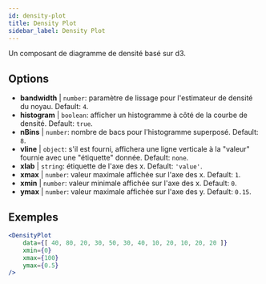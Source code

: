 ```yaml
---
id: density-plot
title: Density Plot
sidebar_label: Density Plot
---
```


Un composant de diagramme de densité basé sur d3.

## Options

* __bandwidth__ | `number`: paramètre de lissage pour l'estimateur de densité du noyau. Default: `4`.
* __histogram__ | `boolean`: afficher un histogramme à côté de la courbe de densité. Default: `true`.
* __nBins__ | `number`: nombre de bacs pour l'histogramme superposé. Default: `8`.
* __vline__ | `object`: s'il est fourni, affichera une ligne verticale à la "valeur" fournie avec une "étiquette" donnée. Default: `none`.
* __xlab__ | `string`: étiquette de l'axe des x. Default: `'value'`.
* __xmax__ | `number`: valeur maximale affichée sur l'axe des x. Default: `1`.
* __xmin__ | `number`: valeur minimale affichée sur l'axe des x. Default: `0`.
* __ymax__ | `number`: valeur maximale affichée sur l'axe des y. Default: `0.15`.


## Exemples

```jsx live
<DensityPlot
    data={[ 40, 80, 20, 30, 50, 30, 40, 10, 20, 10, 20, 20 ]}
    xmin={0}
    xmax={100}
    ymax={0.5}
/>
```

